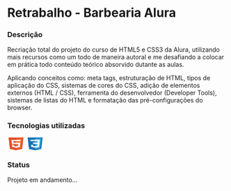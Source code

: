 # Retrabalho - Barbearia Alura


### Descrição

Recriação total do projeto do curso de HTML5 e CSS3 da Alura, utilizando mais recursos como um todo de maneira autoral e me desafiando a colocar em prática todo conteúdo teórico absorvido dutante as aulas.

Aplicando conceitos como: meta tags, estruturação de HTML, tipos de aplicação do CSS, sistemas de cores do CSS, adição de elementos externos (HTML / CSS), ferramenta do desenvolvedor (Developer Tools), sistemas de listas do HTML e formatação das pré-configurações do browser.

  
### Tecnologias utilizadas
    
  <img align="center" alt="HTML" height="30" width="40" src="https://raw.githubusercontent.com/devicons/devicon/master/icons/html5/html5-original.svg"> <img align="center" alt="CSS" height="30" width="40" src="https://raw.githubusercontent.com/devicons/devicon/master/icons/css3/css3-original.svg">
  
  
### Status
  
Projeto em andamento...
